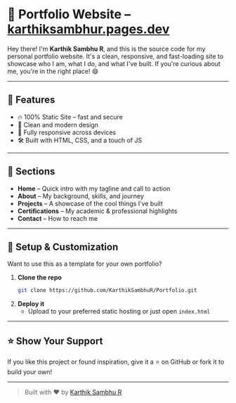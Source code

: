 # 🚀 Portfolio Website – [karthiksambhur.pages.dev](https://karthiksambhur.pages.dev)

Hey there! I'm **Karthik Sambhu R**, and this is the source code for my personal portfolio website. It's a clean, responsive, and fast-loading site to showcase who I am, what I do, and what I've built. If you're curious about me, you're in the right place! 😄

---

## 📌 Features

- 🔥 100% Static Site – fast and secure
- 🎨 Clean and modern design
- 📱 Fully responsive across devices
- 🛠️ Built with HTML, CSS, and a touch of JS

---

## 📂 Sections

- **Home** – Quick intro with my tagline and call to action
- **About** – My background, skills, and journey
- **Projects** – A showcase of the cool things I’ve built
- **Certifications** – My academic & professional highlights
- **Contact** – How to reach me

---

## 🚧 Setup & Customization

Want to use this as a template for your own portfolio?

1. **Clone the repo**
   ```bash
   git clone https://github.com/KarthikSambhuR/Portfolio.git
   ```
2. **Deploy it**
   - Upload to your preferred static hosting or just open `index.html`

---

## ⭐️ Show Your Support

If you like this project or found inspiration, give it a ⭐️ on GitHub or fork it to build your own!

---

> Built with ❤️ by [Karthik Sambhu R](https://karthiksambhur.pages.dev)

